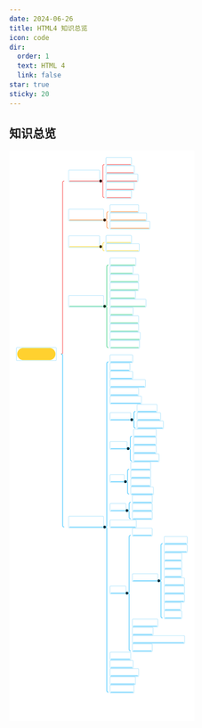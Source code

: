 ```yaml
---
date: 2024-06-26
title: HTML4 知识总览
icon: code
dir:
  order: 1
  text: HTML 4
  link: false
star: true
sticky: 20
---
```


<Catalog/>

## 知识总览
 ![HTML4笔记](./../../../../src/.vuepress/public/assets/images/README.assets/HTML4%E7%AC%94%E8%AE%B0.svg)
